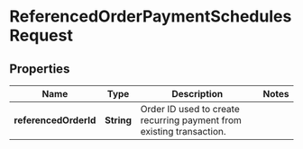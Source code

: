 
# ReferencedOrderPaymentSchedulesRequest

## Properties
Name | Type | Description | Notes
------------ | ------------- | ------------- | -------------
**referencedOrderId** | **String** | Order ID used to create recurring payment from existing transaction. | 



